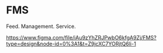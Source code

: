 # FMS

Feed. Management. Service.

https://www.figma.com/file/iAu9zYhZRJPwbO6kfgA9Zj/FMS?type=design&node-id=0%3A1&t=Z9jcXC7YORjtQ6li-1
